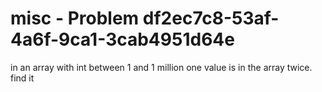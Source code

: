 # misc - Problem df2ec7c8-53af-4a6f-9ca1-3cab4951d64e
in an array with int between 1 and 1 million one value is in the array twice. find it

